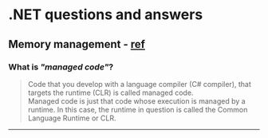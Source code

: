 # .NET questions and answers

## Memory management - [ref](https://docs.microsoft.com/en-us/dotnet/standard/managed-code)
### What is _"managed code"_?
> Code that you develop with a language compiler (C# compiler), that targets the runtime (CLR) is called managed code.<br>
> Managed code is just that code whose execution is managed by a runtime. In this case, the runtime in question is called the Common Language Runtime or CLR.
---
